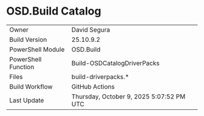 ﻿# OSD.Build Catalog

| | |
|-|-|
| Owner | David Segura |
| Build Version | 25.10.9.2 |
| PowerShell Module | OSD.Build |
| PowerShell Function | Build-OSDCatalogDriverPacks |
| Files | build-driverpacks.* |
| Build Workflow | GitHub Actions |
| Last Update | Thursday, October 9, 2025 5:07:52 PM UTC |

